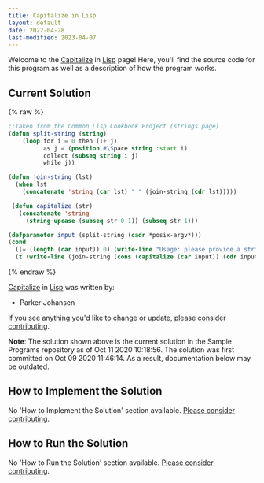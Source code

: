 ```yaml
---
title: Capitalize in Lisp
layout: default
date: 2022-04-28
last-modified: 2023-04-07
---
```


Welcome to the [Capitalize](https://sampleprograms.io/projects/capitalize) in [Lisp](https://sampleprograms.io/languages/lisp) page! Here, you'll find the source code for this program as well as a description of how the program works.

## Current Solution

{% raw %}

```lisp
;;Taken from the Common Lisp Cookbook Project (strings page)
(defun split-string (string)
    (loop for i = 0 then (1+ j)
          as j = (position #\Space string :start i)
          collect (subseq string i j)
          while j))

(defun join-string (lst)
  (when lst
    (concatenate 'string (car lst) " " (join-string (cdr lst)))))

 (defun capitalize (str)
   (concatenate 'string
     (string-upcase (subseq str 0 1)) (subseq str 1)))

(defparameter input (split-string (cadr *posix-argv*)))
(cond
  ((= (length (car input)) 0) (write-line "Usage: please provide a string"))
  (t (write-line (join-string (cons (capitalize (car input)) (cdr input))))))
```

{% endraw %}

[Capitalize](https://sampleprograms.io/projects/capitalize) in [Lisp](https://sampleprograms.io/languages/lisp) was written by:

- Parker Johansen

If you see anything you'd like to change or update, [please consider contributing](https://github.com/TheRenegadeCoder/sample-programs).

**Note**: The solution shown above is the current solution in the Sample Programs repository as of Oct 11 2020 10:18:56. The solution was first committed on Oct 09 2020 11:46:14. As a result, documentation below may be outdated.

## How to Implement the Solution

No 'How to Implement the Solution' section available. [Please consider contributing](https://github.com/TheRenegadeCoder/sample-programs-website).

## How to Run the Solution

No 'How to Run the Solution' section available. [Please consider contributing](https://github.com/TheRenegadeCoder/sample-programs-website).